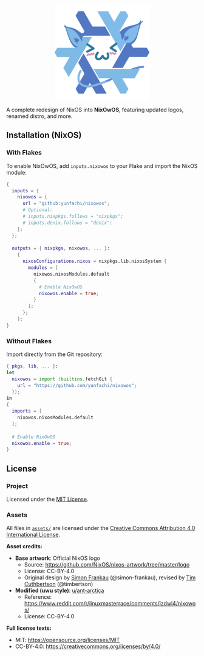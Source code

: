 <p align="center">
  <img src="https://raw.githubusercontent.com/yunfachi/NixOwOS/master/assets/nixowos-snowflake-colours.svg" width="250px" alt="NixOwOS logo">
</p>

A complete redesign of NixOS into **NixOwOS**, featuring updated logos, renamed distro, and more.

## Installation (NixOS)

### With Flakes

To enable NixOwOS, add `inputs.nixowos` to your Flake and import the NixOS module:

```nix
{
  inputs = {
    nixowos = {
      url = "github:yunfachi/nixowos";
      # Optional:
      # inputs.nixpkgs.follows = "nixpkgs";
      # inputs.denix.follows = "denix";
    };
  };

  outputs = { nixpkgs, nixowos, ... }:
    {
      nixosConfigurations.nixos = nixpkgs.lib.nixosSystem {
        modules = [
          nixowos.nixosModules.default
          {
            # Enable NixOwOS
            nixowos.enable = true;
          }
        ];
      };
    };
}
```

### Without Flakes

Import directly from the Git repository:

```nix
{ pkgs, lib, ... }:
let
  nixowos = import (builtins.fetchGit {
    url = "https://github.com/yunfachi/nixowos";
  });
in 
{
  imports = [
    nixowos.nixosModules.default
  ];

  # Enable NixOwOS
  nixowos.enable = true;
}
```

## License

### Project  
Licensed under the [MIT License](./LICENSE).

### Assets  
All files in [`assets/`](./assets/) are licensed under the [Creative Commons Attribution 4.0 International License](./assets/LICENSE).

**Asset credits:**  
- **Base artwork**: Official NixOS logo  
  - Source: https://github.com/NixOS/nixos-artwork/tree/master/logo  
  - License: CC-BY-4.0  
  - Original design by [Simon Frankau](https://arbitrary.name/) (@simon-frankau), revised by [Tim Cuthbertson](https://gfxmonk.net/) (@timbertson)  
- **Modified (uwu style)**: [u/ant-arctica](https://www.reddit.com/user/ant-arctica/)  
  - Reference: https://www.reddit.com/r/linuxmasterrace/comments/lzdwl4/nixowos/  
  - License: CC-BY-4.0  

**Full license texts:**  
- MIT: https://opensource.org/licenses/MIT  
- CC-BY-4.0: https://creativecommons.org/licenses/by/4.0/
